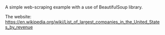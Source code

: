 A simple web-scraping example with a use of BeautifulSoup library.

The website:
https://en.wikipedia.org/wiki/List_of_largest_companies_in_the_United_States_by_revenue
